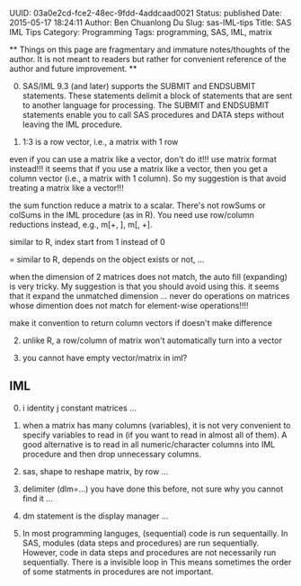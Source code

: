 UUID: 03a0e2cd-fce2-48ec-9fdd-4addcaad0021
Status: published
Date: 2015-05-17 18:24:11
Author: Ben Chuanlong Du
Slug: sas-IML-tips
Title: SAS IML Tips
Category: Programming
Tags: programming, SAS, IML, matrix

**
Things on this page are
fragmentary and immature notes/thoughts of the author.
It is not meant to readers
but rather for convenient reference of the author and future improvement.
**



0. SAS/IML 9.3 (and later) supports the SUBMIT and ENDSUBMIT statements. 
These statements delimit a block of statements that are sent to another language for processing.
The SUBMIT and ENDSUBMIT statements enable you
to call SAS procedures and DATA steps without leaving the IML procedure.

1. 1:3 is a row vector, i.e., a matrix with 1 row


even if you can use a matrix like a vector, don't do it!!! use matrix format instead!!!
it seems that if you use a matrix like a vector, then you get a column vector (i.e., a matrix with 1 column).
So my suggestion is that avoid treating a matrix like a vector!!!
 

the sum function reduce a matrix to a scalar. There's not rowSums or colSums in the IML procedure (as in R).
You need use row/column reductions instead, e.g., m[+, ], m[, +].

similar to R, index start from 1 instead of 0


= similar to R, depends on the object exists or not, ...

when the dimension of 2 matrices does not match, 
the auto fill (expanding) is very tricky. My suggestion is that you should avoid using this. 
it seems that it expand the unmatched dimension ...
never do operations on matrices whose dimention does not match for element-wise operations!!!!

make it convention to return column vectors if doesn't make difference



2. unlike R, a row/column of matrix won't automatically turn into a vector

3. you cannot have empty vector/matrix in iml?




## IML

0. i identity j constant matrices ...

4. when a matrix has many columns (variables), 
it is not very convenient to specify variables to read in (if you want to read in almost all of them). 
A good alternative is to read in all numeric/character columns into IML procedure and then drop unnecessary columns.

7. sas, shape to reshape matrix, by row ...

1. delimiter (dlm=...) you have done this before, not sure why you cannot find it ...

1. dm statement is the display manager ...


2. In most programming languges, 
(sequential) code is run sequentailly. 
In SAS, 
modules (data steps and procedures) are run sequentially. 
However, code in data steps and procedures are not necessarily run sequentially.
There is a invisible loop in 
This means sometimes the order of some statments in procedures are not important. 
